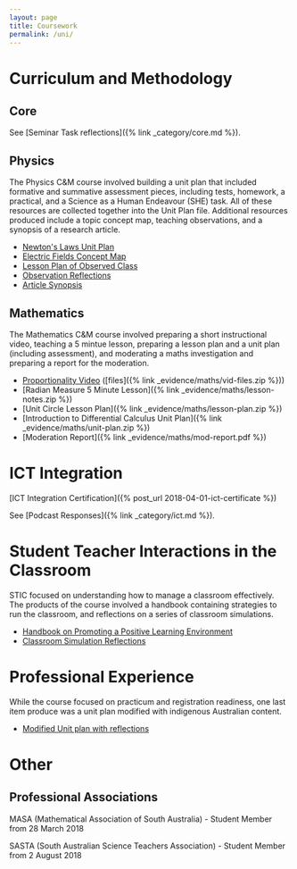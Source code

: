 ```yaml
---
layout: page
title: Coursework
permalink: /uni/
---
```

# Curriculum and Methodology
## Core
See [Seminar Task reflections]({% link _category/core.md %}).

## Physics
The Physics C&M course involved building a unit plan that included formative and summative assessment pieces, including tests, homework, a practical, and a Science as a Human Endeavour (SHE) task. All of these resources are collected together into the Unit Plan file. Additional resources produced include a topic concept map, teaching observations, and a synopsis of a research article.
* [Newton's Laws Unit Plan]()
* [Electric Fields Concept Map]()
* [Lesson Plan of Observed Class]()
* [Observation Reflections]()
* [Article Synopsis]()

## Mathematics
The Mathematics C&M course involved preparing a short instructional video, teaching a 5 mintue lesson, preparing a lesson plan and a unit plan (including assessment), and moderating a maths investigation and preparing a report for the moderation. 
* [Proportionality Video]() ([files]({% link _evidence/maths/vid-files.zip %}))
* [Radian Measure 5 Minute Lesson]({% link _evidence/maths/lesson-notes.zip %})
* [Unit Circle Lesson Plan]({% link _evidence/maths/lesson-plan.zip %})
* [Introduction to Differential Calculus Unit Plan]({% link _evidence/maths/unit-plan.zip %})
* [Moderation Report]({% link _evidence/maths/mod-report.pdf %})

# ICT Integration
[ICT Integration Certification]({% post_url 2018-04-01-ict-certificate %})

See [Podcast Responses]({% link _category/ict.md %}).

# Student Teacher Interactions in the Classroom
STIC focused on understanding how to manage a classroom effectively. The products of the course involved a handbook containing strategies to run the classroom, and reflections on a series of classroom simulations.
* [Handbook on Promoting a Positive Learning Environment](/handbook/)
* [Classroom Simulation Reflections]()

# Professional Experience
While the course focused on practicum and registration readiness, one last item produce was a unit plan modified with indigenous Australian content.
* [Modified Unit plan with reflections]()

# Other
## Professional Associations
MASA (Mathematical Association of South Australia) - Student Member from 28 March 2018

SASTA (South Australian Science Teachers Association) - Student Member from 2 August 2018